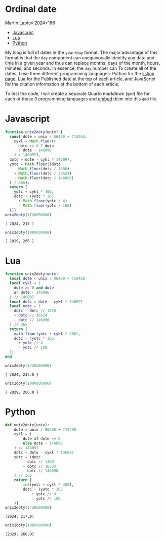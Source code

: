 # Ordinal date
Martin Laptev
2024+186

- [Javascript](#javascript)
- [Lua](#lua)
- [Python](#python)

My blog is full of dates in the `year+day` format. The major advantage
of this format is that the `day` component can unequivocally identify
any date and time in a given year and thus can replace months, days of
the month, hours, minutes, and seconds. In essence, the `day` number can
To create all of the dates, I use three different programming languages:
Python for the [listing page](../../list), Lua for the Published date at
the top of each article, and JavaScript for the citation information at
the bottom of each article.

To test the code, I will create a separate Quarto markdown (`qmd`) file
for each of these 3 programming languages and
[embed](https://quarto.org/docs/authoring/notebook-embed.html#overview)
them into this `qmd` file.

# Javascript

<div class="quarto-embed-nb-cell"
notebook="/Users/martinlaptev/maptv/maptv.github.io/dec/date/date.js.ipynb"
notebook-cellId="cell-0">

``` typescript
function unix2doty(unix) {
  const dote = unix / 86400 + 719468,
    cykl = Math.floor((
      dote >= 0 ? dote
      : dote - 146096
    ) / 146097),
  dotc = dote - cykl * 146097,
  yotc = Math.floor((dotc
    - Math.floor(dotc / 1460)
    + Math.floor(dotc / 36524)
    - Math.floor(dotc / 146096)
  ) / 365);
  return [
    yotc + cykl * 400,
    dotc - (yotc * 365
      + Math.floor(yotc / 4)
      - Math.floor(yotc / 100)
  )]}
unix2doty(1728000000)
```

    [ 2024, 217 ]

``` typescript
unix2doty(1890000000)
```

    [ 2029, 266 ]

</div>

# Lua

<div class="quarto-embed-nb-cell"
notebook="/Users/martinlaptev/maptv/maptv.github.io/dec/date/date.lua.ipynb"
notebook-cellId="cell-0">

``` lua
function unix2doty(unix)
  local dote = unix / 86400 + 719468
  local cykl = (
    dote >= 0 and dote
    or dote - 146096
  ) // 146097
  local dotc = dote - cykl * 146097
  local yotc = (
    dotc - dotc // 1460
    + dotc // 36524
    - dotc // 146096
  ) // 365
  return {
    math.floor(yotc + cykl * 400),
    dotc - (yotc * 365
      + yotc // 4
      - yotc // 100
  )}
end
```

``` lua
unix2doty(1728000000)
```

    { 2024, 217.0 } 

``` lua
unix2doty(1890000000)
```

    { 2029, 266.0 } 

</div>

# Python

<div class="quarto-embed-nb-cell"
notebook="/Users/martinlaptev/maptv/maptv.github.io/dec/date/date.py.ipynb"
notebook-cellId="7e8773bb-2923-4806-b39d-d450eaaee222">

``` python
def unix2doty(unix):
    dote = unix / 86400 + 719468
    cykl = (
        dote if dote >= 0
        else dote - 146096
    ) // 146097
    dotc = dote - cykl * 146097
    yotc = (dotc
        - dotc // 1460
        + dotc // 36524
        - dotc // 146096
    ) // 365
    return [
        int(yotc + cykl * 400),
        dotc - (yotc * 365
            + yotc // 4
            - yotc // 100
    )]
unix2doty(1728000000)
```

    [2024, 217.0]

``` python
unix2doty(1890000000)
```

    [2029, 266.0]

</div>
